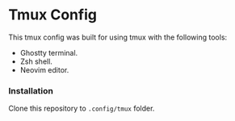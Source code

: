 # Tmux Config

This tmux config was built for using tmux with the following tools:

  - Ghostty terminal.
  - Zsh shell.
  - Neovim editor.

### Installation

Clone this repository to `.config/tmux` folder.
